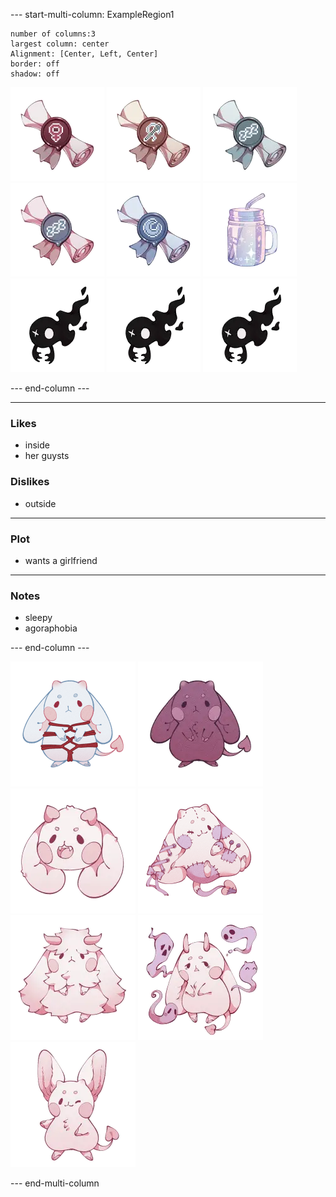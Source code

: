 --- start-multi-column: ExampleRegion1  
```column-settings  
number of columns:3  
largest column: center 
Alignment: [Center, Left, Center]
border: off
shadow: off
```

 ![75](Images/Titles/she-her.png) ![75](Images/Titles/plush-lover.png) ![75](Images/Titles/sleepyhead.png) ![75](Images/Titles/pillow-princess.png) ![75](Images/Titles/dreamer.png)
![100](Images/food/moonshine.png)
![100](Images/pets/guyst.png) ![100](Images/pets/guyst.png) ![100](Images/pets/guyst.png)

--- end-column ---

---
### Likes
- inside
- her guysts
### Dislikes
- outside
---
### Plot
- wants a girlfriend
---
### Notes
- sleepy
- agoraphobia 

--- end-column ---

![100](Images/Species/succubun.png)
![100](Images/Subtypes/sloth.png)
![100](Images/Traits/fangs.png)
![100](Images/Traits/stitched.png)
![100](Images/Traits/angora-fur.png)
![100](Images/Traits/spirit-motes.png)
![100](Images/Traits/perky-ears.png)

--- end-multi-column